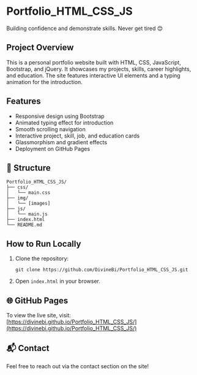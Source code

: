 # Portfolio_HTML_CSS_JS

Building confidence and demonstrate skills. Never get tired 😊

## Project Overview
This is a personal portfolio website built with HTML, CSS, JavaScript, Bootstrap, and jQuery. It showcases my projects, skills, career highlights, and education. The site features interactive UI elements and a typing animation for the introduction.

## Features
- Responsive design using Bootstrap
- Animated typing effect for introduction
- Smooth scrolling navigation
- Interactive project, skill, job, and education cards
- Glassmorphism and gradient effects
- Deployment on GitHub Pages

## 📁 Structure
```
Portfolio_HTML_CSS_JS/
├── css/
│   └── main.css
├── img/
│   └── [images]
├── js/
│   └── main.js
├── index.html
└── README.md
```

## How to Run Locally
1. Clone the repository:
   ```
   git clone https://github.com/DivineBi/Portfolio_HTML_CSS_JS.git
   ```
2. Open `index.html` in your browser.

## 🌐 GitHub Pages
To view the live site, visit:  
[https://divinebi.github.io/Portfolio_HTML_CSS_JS/](https://divinebi.github.io/Portfolio_HTML_CSS_JS/)

## 📬 Contact
Feel free to reach out via the contact section on the site!

